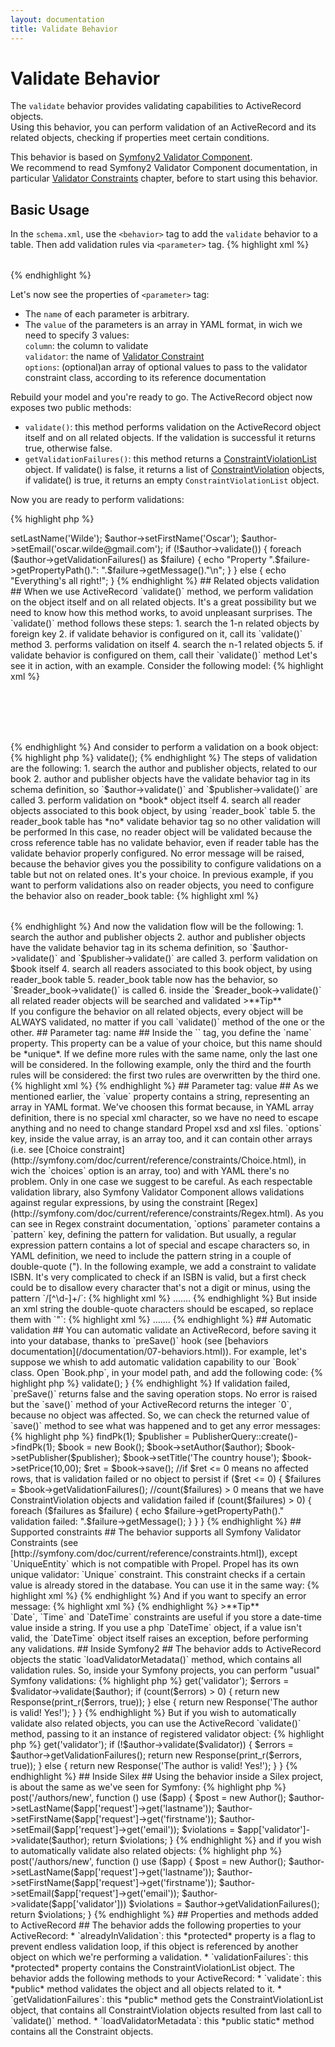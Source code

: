 ```yaml
---
layout: documentation
title: Validate Behavior
---
```


# Validate Behavior #

The `validate` behavior provides validating capabilities to ActiveRecord objects.     
Using this behavior, you can perform validation of an ActiveRecord and its related objects, checking if properties meet certain conditions.

This behavior is based on [Symfony2 Validator Component](http://symfony.com/doc/current/book/validation.html).     
We recommend to read Symfony2 Validator Component documentation, in particular [Validator Constraints](http://symfony.com/doc/current/reference/constraints.html) chapter, before to start using this behavior.

## Basic Usage ##

In the `schema.xml`, use the `<behavior>` tag to add the `validate` behavior to a table.
Then add validation rules via `<parameter>` tag.
{% highlight xml %}
<table name="author" description="Author Table">
  <column name="id" required="true" primaryKey="true" autoIncrement="true" type="INTEGER" description="Author Id" />
  <column name="first_name" required="true" type="VARCHAR" size="128" description="First Name" />
  <column name="last_name" required="true" type="VARCHAR" size="128" description="Last Name" />
  <column name="email" type="VARCHAR" size="128" description="E-Mail Address" />

  <behavior name="validate">
    <parameter name="rule1" value="{column: first_name, validator: NotNull}" />
    <parameter name="rule2" value="{column: first_name, validator: MaxLength, options: {limit: 128}}" />
    <parameter name="rule3" value="{column: last_name, validator: NotNull}" />
    <parameter name="rule4" value="{column: last_name, validator: MaxLength, options: {limit: 128}}" />
    <parameter name="rule5" value="{column: email, validator: Email}" />
  </behavior>
</table>
{% endhighlight %}

Let's now see the properties of `<parameter>` tag:
*   The `name` of each parameter is arbitrary. 
*   The `value` of the parameters is an array in YAML format, in wich we need to specify 3 values:        
     `column`: the column to validate      
     `validator`: the name of [Validator Constraint](http://symfony.com/doc/current/reference/constraints.html)      
     `options`: (optional)an array of optional values to pass to the validator constraint class, according to its reference documentation       



Rebuild your model and you're ready to go. The ActiveRecord object now exposes two public methods:
* `validate()`: this method performs validation on the ActiveRecord object itself and on all related objects. If the validation is successful it returns true, otherwise false.
* `getValidationFailures()`: this method returns a [ConstraintViolationList](http://api.symfony.com/2.0/Symfony/Component/Validator/ConstraintViolationList.html) object. If validate() is false, it returns a list of [ConstraintViolation](http://api.symfony.com/2.0/Symfony/Component/Validator/ConstraintViolation.html) objects, if validate() is true, it returns an empty `ConstraintViolationList` object.


Now you are ready to perform validations:

{% highlight php %}
<?php

$author = new Author();
$author->setLastName('Wilde');
$author->setFirstName('Oscar');
$author->setEmail('oscar.wilde@gmail.com');

if (!$author->validate()) {
    foreach ($author->getValidationFailures() as $failure) {
        echo "Property ".$failure->getPropertyPath().": ".$failure->getMessage()."\n";
    }
}
else {
   echo "Everything's all right!";
}

{% endhighlight %}



## Related objects validation ##


When we use ActiveRecord `validate()` method, we perform validation on the object itself and on all related objects. It's a great possibility but we need to know how this method works, to avoid unpleasant surprises.


The `validate()` method follows these steps:   

1.   search the 1-n related objects by foreign key
2.   if validate behavior is configured on it, call its `validate()` method
3.   performs validation on itself
4.   search the n-1 related objects
5.   if validate behavior is configured on them, call their `validate()` method



Let's see it in action, with an example.    

Consider the following model:

{% highlight xml %}
<database name="bookstore">
    <table name="book">
        <column name="id" required="true" primaryKey="true" autoIncrement="true" type="INTEGER"/>
        <column name="title" type="VARCHAR" required="true" />
        <column name="isbn" type="VARCHAR" size="24" />
        <column name="price" required="false" type="FLOAT" />
        <column name="publisher_id" required="false" type="INTEGER" />
        <column name="author_id" required="false" type="INTEGER" />
        <foreign-key foreignTable="validate_publisher" onDelete="setnull">
            <reference local="publisher_id" foreign="id" />
        </foreign-key>
        <foreign-key foreignTable="validate_author" onDelete="setnull" onUpdate="cascade">
            <reference local="author_id" foreign="id" />
        </foreign-key>
        <behavior name="validate">
            <parameter name="rule1" value="{column: title, validator: NotNull}" />
        </behavior>
    </table>

    <table name="publisher">
        <column name="id" required="true" primaryKey="true" autoIncrement="true" type="INTEGER" />
        <column name="name" required="true" type="VARCHAR" size="128" />
        <column name="website" type="VARCHAR" />
        <behavior name="validate">
            <parameter name="rule1" value="{column: name, validator: NotNull}" />
            <parameter name="rule2" value="{column: website, validator: Url}" />
        </behavior>
    </table>

    <table name="author">
        <column name="id" required="true" primaryKey="true" autoIncrement="true" type="INTEGER" />
        <column name="first_name" required="true" type="VARCHAR" size="128" />
        <column name="last_name" required="true" type="VARCHAR" size="128" />
        <column name="email" type="VARCHAR" size="128" />
        <behavior name="validate">
            <parameter name="rule1" value="{column: first_name, validator: NotNull}" />
            <parameter name="rule2" value="{column: first_name, validator: MaxLength, options: {limit: 128}}" />
            <parameter name="rule3" value="{column: last_name, validator: NotNull}" />
            <parameter name="rule4" value="{column: last_name, validator: MaxLength, options: {limit: 128}}" />
            <parameter name="rule5" value="{column: email, validator: Email}" />
        </behavior>
    </table>

    <table name="reader">
        <column name="id" required="true" primaryKey="true" autoIncrement="true" type="INTEGER" />
        <column name="first_name" required="true" type="VARCHAR" size="128" />
        <column name="last_name" required="true" type="VARCHAR" size="128" />
        <column name="email" type="VARCHAR" size="128" />
        <behavior name="validate">
            <parameter name="rule1" value="{column: first_name, validator: NotNull}" />
            <parameter name="rule2" value="{column: first_name, validator: MinLength, options: {limit: 4}}" />
            <parameter name="rule3" value="{column: last_name, validator: NotNull}" />
            <parameter name="rule4" value="{column: last_name, validator: MaxLength, options: {limit: 128}}" />
            <parameter name="rule5" value="{column: email, validator: Email}" />
        </behavior>
    </table>

    <table name="reader_book" isCrossRef="true">
         <column name="reader_id" type="INTEGER" primaryKey="true"/>
         <column name="book_id" type="INTEGER" primaryKey="true"/>
         <foreign-key foreignTable="validate_reader">
              <reference local="reader_id" foreign="id"/>
         </foreign-key>
         <foreign-key foreignTable="validate_book">
              <reference local="book_id" foreign="id"/>
         </foreign-key>
     </table>

</database>
{% endhighlight %}

And consider to perform a validation on a book object:

{% highlight php %}
<?php

$book = new Book();

// some operations by wich we add to the book object some related objects:
// we add a publisher object, an author object and some reader objects

$book->validate();
{% endhighlight %}


The steps of validation are the following:

1.    search the author and publisher objects, related to our book
2.    author and publisher objects have the validate behavior tag in its schema definition, so `$author->validate()` and `$publisher->validate()` are called
3.    perform validation on *book* object itself
4.    search all reader objects associated to this book object, by using `reader_book` table
5.    the reader_book table has *no* validate behavior tag so no other validation will be performed


In this case, no reader object will be validated because the cross reference table has no validate behavior, even if reader table has the validate behavior properly configured. No error message will be raised, because the behavior gives you the possibility to configure validations on a table but not on related ones. It's your choice.

In previous example, if you want to perform validations also on reader objects, you need to configure the behavior also on reader_book table:

{% highlight xml %}
<!-- previous schema -->

<table name="validate_reader_book" isCrossRef="true">
         <column name="reader_id" type="INTEGER" primaryKey="true"/>
         <column name="book_id" type="INTEGER" primaryKey="true"/>
         <foreign-key foreignTable="validate_reader">
              <reference local="reader_id" foreign="id"/>
         </foreign-key>
         <foreign-key foreignTable="validate_book">
              <reference local="book_id" foreign="id"/>
         </foreign-key>
         <behavior name="validate">
            <parameter name="rule1" value="{column: reader_id, validator: NotNull}" />
            <parameter name="rule2" value="{column: book_id, validator: NotNull}" />
            <parameter name="rule3" value="{column: reader_id, validator: Type, options: {type: integer}}" />
            <parameter name="rule4" value="{column: book_id, validator: Type, options: {type: integer}}" />
        </behavior>
     </table>
{% endhighlight %}

And now the validation flow will be the following:

1.    search the author and publisher objects
2.    author and publisher objects have the validate behavior tag in its schema definition, so `$author->validate()` and `$publisher->validate()` are called
3.    perform validation on $book itself
4.    search all readers associated to this book object, by using reader_book table
5.    reader_book table now has the behavior, so `$reader_book->validate()` is called
6.    inside the `$reader_book->validate()` all related reader objects will be searched and validated

>**Tip**<br />If you configure the behavior on all related objects, every object will be ALWAYS validated, no matter if you call `validate()` method of the one or the other.



## Parameter tag: name ##

Inside the `<parameter>` tag, you define the `name` property.     
This property can be a value of your choice, but this name should be *unique*. If we define more rules with the same name, only the last one will be considered.

In the following example, only the third and the fourth rules will be considered: the first two rules are overwritten by the third one.

{% highlight xml %}
<!-- your schema -->

   <column name="reader_id" type="INTEGER" primaryKey="true"/>
   <column name="book_id" type="INTEGER" primaryKey="true"/>
   <behavior name="validate">
       <parameter name="rule1" value="{column: reader_id, validator: NotNull}" />
       <parameter name="rule1" value="{column: book_id, validator: NotNull}" />
       <parameter name="rule1" value="{column: reader_id, validator: Type, options: {type: integer}}" />
       <parameter name="rule2" value="{column: book_id, validator: Type, options: {type: integer}}" />
    </behavior>

<!-- end of your schema -->
{% endhighlight %}


## Parameter tag: value ##

As we mentioned earlier, the `value` property contains a string, representing an array in YAML format. We've choosen this format because, in YAML array definition, there is no special xml character, so we have no need to escape anything and no need to change standard Propel xsd and xsl files.      
`options` key, inside the value array, is an array too, and it can contain other arrays (i.e. see [Choice constraint](http://symfony.com/doc/current/reference/constraints/Choice.html), in wich the `choices` option is an array, too) and with YAML there's no problem. 

Only in one case we suggest to be careful.     
As each respectable validation library, also Symfony Validator Component allows validations against regular expressions, by using the constraint [Regex](http://symfony.com/doc/current/reference/constraints/Regex.html).             
As you can see in Regex constraint documentation, `options` parameter contains a `pattern` key, defining the pattern for validation. 

But usually, a regular expression pattern contains a lot of special and escape characters so, in YAML definition, we need to include the pattern string in a couple of double-quote (").

In the following example, we add a constraint to validate ISBN. It's very complicated to check if an ISBN is valid, but a first check could be to disallow every character that's not a digit or minus, using the pattern  `/[^\d-]+/`:

{% highlight xml %}
<!-- ATTENTION PLEASE: THIS EXAMPLE DOES NOT WORK -->

<!-- your schema -->
  <behavior name="validate">
      .......
      <parameter name="rule1" value="{column: isbn, validator: Regex, options: {pattern: "/[^\d-]+/", match: false, message: Please enter a valid ISBN}}" />
  </behavior>

<!-- end of your schema -->
{% endhighlight %}

But inside an xml string the double-quote characters should be escaped, so replace them with `&quot;`:


{% highlight xml %}
<!-- THIS EXAMPLE WORKS FINE -->

<!-- your schema -->
  <behavior name="validate">
      .......
      <parameter name="rule1" value="{column: isbn, validator: Regex, options: {pattern: &quot;/[^\d-]+/&quot;, match: false, message: Please enter a valid ISBN }}" />
  </behavior>

<!-- end of your schema -->
{% endhighlight %}


## Automatic validation ##

You can automatic validate an ActiveRecord, before saving it into your database, thanks to `preSave()` hook (see [behaviors documentation](/documentation/07-behaviors.html)).     
For example, let's suppose we whish to add automatic validation capability to our `Book` class. Open `Book.php`, in your model path, and add the following code:

{% highlight php %}
<?php
//Code of your Book class.
//Remember use statement to set properly ConnectionInterface namespace

public function preSave(ConnectionInterface $con = null)
{
    return $this->validate();
}
{% endhighlight %}

If validation failed, `preSave()` returns false and the saving operation stops. No error is raised but the `save()` method of your ActiveRecord returns the integer `0`, because no object was affected. So, we can check the returned value of `save()` method to see what was happened and to get any error messages:

{% highlight php %}
<?php
// your app code

$author = AuthorQuery::create()->findPk(1);
$publisher = PublisherQuery::create()->findPk(1);

$book = new Book();
$book->setAuthor($author);
$book->setPublisher($publisher);
$book->setTitle('The country house');
$book->setPrice(10,00);

$ret = $book->save();

//if $ret <= 0 means no affected rows, that is validation failed or no object to persist
if ($ret <= 0) {
    $failures = $book->getValidationFailures();

    //count($failures) > 0 means that we have ConstraintViolation objects and validation failed
    if (count($failures) > 0) {
        foreach ($failures as $failure) {
            echo $failure->getPropertyPath()." validation failed: ".$failure->getMessage();
        }
    }
}
{% endhighlight %}

## Supported constraints ##

The behavior supports all Symfony Validator Constraints (see [http://symfony.com/doc/current/reference/constraints.html]), except `UniqueEntity` which is not compatible with Propel.
Propel has its own unique validator: `Unique` constraint.
This constraint checks if a certain value is already stored in the database. You can use it in the same way:

{% highlight xml %}
<!-- your schema -->
  <behavior name="validate">
      <parameter name="rule1" value="{column: column_name, validator: Unique}" />
  </behavior>
{% endhighlight %}

And if you want to specify an error message:

{% highlight xml %}
<!-- your schema -->
  <behavior name="validate">
      <parameter name="rule1" value="{column: column_name, validator: Unique, options: {message: Your message here}}" />
  </behavior>
{% endhighlight %}

>**Tip**<br />`Date`, `Time` and `DateTime` constraints are useful if you store a date-time value inside a string. If you use a php `DateTime` object, if a value isn't valid, the `DateTime` object itself raises an exception, before performing any validations.


## Inside Symfony2 ##

The behavior adds to ActiveRecord objects the static `loadValidatorMetadata()` method, which contains all validation rules. So, inside your Symfony projects, you can perform "usual" Symfony validations:

{% highlight php %}
<?php

//Symfony 2

use Symfony\Component\HttpFoundation\Response;
use YourVendor\YourBundle\Model\Author;
// ...

public function indexAction()
{
    $author = new Author();
    // ... do something to the $author object

    $validator = $this->get('validator');
    $errors = $validator->validate($author);

    if (count($errors) > 0) {
        return new Response(print_r($errors, true));
    } else {
        return new Response('The author is valid! Yes!');
    }
}
{% endhighlight %}

But if you wish to automatically validate also related objects, you can use the ActiveRecord `validate()` method, passing to it an instance of registered validator object:

{% highlight php %}
<?php

//Symfony 2

use Symfony\Component\HttpFoundation\Response;
use YouVendor\YourBundle\Model\Author;
// ...

public function indexAction()
{
    $author = new Author();
    // ... do something to the $author object

    $validator = $this->get('validator');
    if (!$author->validate($validator)) {
        $errors = $author->getValidationFailures();

        return new Response(print_r($errors, true));

    } 
    else {
        return new Response('The author is valid! Yes!');
    }
}
{% endhighlight %}


## Inside Silex ##

Using the behavior inside a Silex project, is about the same as we've seen for Symfony:

{% highlight php %}
<?php

//Silex

// ...

$app->post('/authors/new', function () use ($app) {
    $post = new Author();
    $author->setLastName($app['request']->get('lastname'));
    $author->setFirstName($app['request']->get('firstname'));
    $author->setEmail($app['request']->get('email'));

    $violations = $app['validator']->validate($author);

    return $violations;

}
{% endhighlight %}

and if you wish to automatically validate also related objects:

{% highlight php %}
<?php

//Silex

// ...

$app->post('/authors/new', function () use ($app) {
    $post = new Author();
    $author->setLastName($app['request']->get('lastname'));
    $author->setFirstName($app['request']->get('firstname'));
    $author->setEmail($app['request']->get('email'));

    $author->validate($app['validator']))
    $violations = $author->getValidationFailures();

    return $violations;

}
{% endhighlight %}

## Properties and methods added to ActiveRecord ##

The behavior adds the following properties to your ActiveRecord:

*   `alreadyInValidation`:  this *protected* property is a flag to prevent endless validation loop, if this object is referenced by another object on which we're performing a validation.
*   `validationFailures`:   this *protected* property contains the ConstraintViolationList object.


The behavior adds the following methods to your ActiveRecord:

*   `validate`:  this *public* method validates the object and all objects related to it.
*   `getValidationFailures`:  this *public* method gets the ConstraintViolationList object, that contains all ConstraintViolation objects resulted from last call to `validate()` method.
*   `loadValidatorMetadata`:  this *public static* method contains all the Constraint objects.